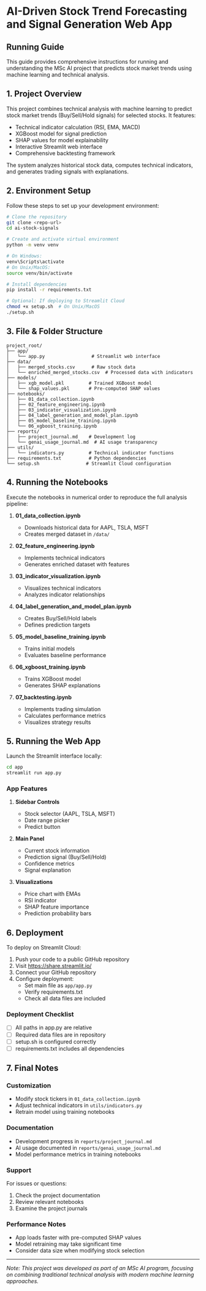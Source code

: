 # AI-Driven Stock Trend Forecasting and Signal Generation Web App
## Running Guide

This guide provides comprehensive instructions for running and understanding the MSc AI project that predicts stock market trends using machine learning and technical analysis.

## 1. Project Overview

This project combines technical analysis with machine learning to predict stock market trends (Buy/Sell/Hold signals) for selected stocks. It features:

- Technical indicator calculation (RSI, EMA, MACD)
- XGBoost model for signal prediction
- SHAP values for model explainability
- Interactive Streamlit web interface
- Comprehensive backtesting framework

The system analyzes historical stock data, computes technical indicators, and generates trading signals with explanations.

## 2. Environment Setup

Follow these steps to set up your development environment:

```bash
# Clone the repository
git clone <repo-url>
cd ai-stock-signals

# Create and activate virtual environment
python -m venv venv

# On Windows:
venv\Scripts\activate
# On Unix/MacOS:
source venv/bin/activate

# Install dependencies
pip install -r requirements.txt

# Optional: If deploying to Streamlit Cloud
chmod +x setup.sh  # On Unix/MacOS
./setup.sh
```

## 3. File & Folder Structure

```
project_root/
├── app/
│   └── app.py                 # Streamlit web interface
├── data/
│   ├── merged_stocks.csv      # Raw stock data
│   └── enriched_merged_stocks.csv  # Processed data with indicators
├── models/
│   ├── xgb_model.pkl         # Trained XGBoost model
│   └── shap_values.pkl       # Pre-computed SHAP values
├── notebooks/
│   ├── 01_data_collection.ipynb
│   ├── 02_feature_engineering.ipynb
│   ├── 03_indicator_visualization.ipynb
│   ├── 04_label_generation_and_model_plan.ipynb
│   ├── 05_model_baseline_training.ipynb
│   └── 06_xgboost_training.ipynb
├── reports/
│   ├── project_journal.md    # Development log
│   └── genai_usage_journal.md  # AI usage transparency
├── utils/
│   └── indicators.py         # Technical indicator functions
├── requirements.txt          # Python dependencies
└── setup.sh                 # Streamlit Cloud configuration
```

## 4. Running the Notebooks

Execute the notebooks in numerical order to reproduce the full analysis pipeline:

1. **01_data_collection.ipynb**
   - Downloads historical data for AAPL, TSLA, MSFT
   - Creates merged dataset in `/data/`

2. **02_feature_engineering.ipynb**
   - Implements technical indicators
   - Generates enriched dataset with features

3. **03_indicator_visualization.ipynb**
   - Visualizes technical indicators
   - Analyzes indicator relationships

4. **04_label_generation_and_model_plan.ipynb**
   - Creates Buy/Sell/Hold labels
   - Defines prediction targets

5. **05_model_baseline_training.ipynb**
   - Trains initial models
   - Evaluates baseline performance

6. **06_xgboost_training.ipynb**
   - Trains XGBoost model
   - Generates SHAP explanations

7. **07_backtesting.ipynb**
   - Implements trading simulation
   - Calculates performance metrics
   - Visualizes strategy results

## 5. Running the Web App

Launch the Streamlit interface locally:

```bash
cd app
streamlit run app.py
```

### App Features

1. **Sidebar Controls**
   - Stock selector (AAPL, TSLA, MSFT)
   - Date range picker
   - Predict button

2. **Main Panel**
   - Current stock information
   - Prediction signal (Buy/Sell/Hold)
   - Confidence metrics
   - Signal explanation

3. **Visualizations**
   - Price chart with EMAs
   - RSI indicator
   - SHAP feature importance
   - Prediction probability bars

## 6. Deployment

To deploy on Streamlit Cloud:

1. Push your code to a public GitHub repository
2. Visit https://share.streamlit.io/
3. Connect your GitHub repository
4. Configure deployment:
   - Set main file as `app/app.py`
   - Verify requirements.txt
   - Check all data files are included

### Deployment Checklist
- [ ] All paths in app.py are relative
- [ ] Required data files are in repository
- [ ] setup.sh is configured correctly
- [ ] requirements.txt includes all dependencies

## 7. Final Notes

### Customization
- Modify stock tickers in `01_data_collection.ipynb`
- Adjust technical indicators in `utils/indicators.py`
- Retrain model using training notebooks

### Documentation
- Development progress in `reports/project_journal.md`
- AI usage documented in `reports/genai_usage_journal.md`
- Model performance metrics in training notebooks

### Support
For issues or questions:
1. Check the project documentation
2. Review relevant notebooks
3. Examine the project journals

### Performance Notes
- App loads faster with pre-computed SHAP values
- Model retraining may take significant time
- Consider data size when modifying stock selection

---

*Note: This project was developed as part of an MSc AI program, focusing on combining traditional technical analysis with modern machine learning approaches.* 